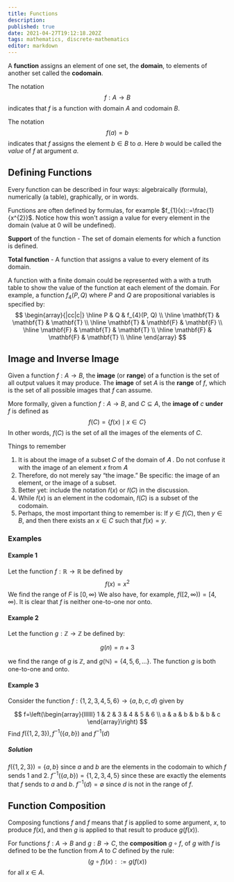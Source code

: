 ```yaml
---
title: Functions
description: 
published: true
date: 2021-04-27T19:12:18.202Z
tags: mathematics, discrete-mathematics
editor: markdown
---
```


A **function** assigns an element of one set, the **domain**, to elements of another set called the **codomain**.

The notation 
$$
f: A \rightarrow B
$$
indicates that $f$ is a function with domain $A$ and codomain $B$.

The notation 
$$
f(a)=b
$$
indicates that $f$ assigns the element $b \in B$ to $a$. Here $b$ would be called the $value$ of $f$ at argument $a$.
## Defining Functions
Every function can be described in four ways: algebraically (formula), numerically (a table), graphically, or in words. 

Functions are often defined by formulas, for example $f_{1}(x)::=\frac{1}{x^{2}}$. Notice how this won't assign a value for every element in the domain (value at 0 will be undefined). 

**Support** of the function - The set of domain elements for which a function is defined.

**Total function** - A function that assigns a value to every element of its domain.

A function with a finite domain could be represented with a with a truth table to show the value of the function at each element of the domain. For example, a function $f_{4}(P, Q)$ where $P$ and $Q$ are propositional variables is specified by: 
$$
\begin{array}{|cc|c|}
\hline P & Q & f_{4}(P, Q) \\
\hline \mathbf{T} & \mathbf{T} & \mathbf{T} \\
\hline \mathbf{T} & \mathbf{F} & \mathbf{F} \\
\hline \mathbf{F} & \mathbf{T} & \mathbf{T} \\
\hline \mathbf{F} & \mathbf{F} & \mathbf{T} \\
\hline
\end{array}
$$

## Image and Inverse Image
Given a function $f: A \rightarrow B$, the **image** (or **range**) of a function is the set of all output values it may produce. The **image** of set $A$ is the **range** of $f$, which is the set of all possible images that $f$ can assume.

More formally, given a function $f: A \rightarrow B$, and $C \subseteq A$, the **image of** $c$ **under** $f$ is defined as 
$$
f(C)=\{f(x) \mid x \in C\}
$$
In other words, $f(C)$ is the set of all the images of the elements of $C$.

Things to remember

1. It is about the image of a subset  𝐶  of the domain of  𝐴 . Do not confuse it with the image of an element  𝑥  from  𝐴 
2. Therefore, do not merely say “the image.” Be specific: the image of an element, or the image of a subset.
3. Better yet: include the notation  𝑓(𝑥)  or  𝑓(𝐶)  in the discussion.
4. While  𝑓(𝑥)  is an element in the codomain,  𝑓(𝐶)  is a subset of the codomain.
5. Perhaps, the most important thing to remember is:
If $y \in f(C)$, then $y \in B$, and then there exists an $x \in C$ such that $f(x) = y$.


### Examples
#### Example 1
Let the function $f: \mathbb{R} \rightarrow \mathbb{R}$ be defined by 
$$
f(x)=x^{2}
$$
We find the range of $F$ is $\lbrack 0, \infty)$ We also have, for example, $f(\lbrack 2, \infty))=\lbrack 4, \infty)$. It is clear that $f$ is neither one-to-one nor onto.
#### Example 2
Let the function $g: \mathbb{Z} \rightarrow \mathbb{Z}$ be defined by:

$$g(n)=n+3$$

we find the range of $g$ is $\mathbb Z$, and $g(\mathbb{N})=\{4,5,6, \ldots\}$. The function $g$ is both one-to-one and onto. 

#### Example 3
Consider the function $f:\{1,2,3,4,5,6\} \rightarrow\{a, b, c, d\}$ given by

$$
f=\left(\begin{array}{llllll}
1 & 2 & 3 & 4 & 5 & 6 \\
a & a & b & b & b & c
\end{array}\right)
$$
Find $f(\{1,2,3\}), f^{-1}(\{a, b\})$ and $f^{-1}(d)$

##### Solution
$f(\{1,2,3\})=\{a, b\}$ since $a$ and $b$ are the elements in the codomain to which $f$ sends 1 and 2.
$f^{-1}(\{a, b\})=\{1,2,3,4,5\}$ since these are exactly the elements that $f$ sends to $a$ and $b$.
$f^{-1}(d)=\emptyset$ since $d$ is not in the range of $f$.
## Function Composition
Composing functions $f$ and $f$ means that $f$ is applied to some argument, $x$, to produce $f(x)$, and then $g$ is applied to that result to produce $g(f(x))$. 

For functions $f: A \rightarrow B$ and $g: B \rightarrow C$, the **composition** $g \circ f$, of $g$ with $f$ is defined to be the function from $A$ to $C$ defined by the rule: 
$$
(g \circ f)(x)::=g(f(x))
$$
for all $x \in A$.

